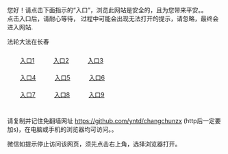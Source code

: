 您好！请点击下面指示的“入口”，浏览此网站是安全的，且为您带来平安。。 <br/>
点击入口后，请耐心等待， 过程中可能会出现无法打开的提示，请忽略，最终会进入网站. </br>

法轮大法在长春<br/>
<div style="padding:10px"><a style="margin:20px" target="_blank" href="https://d3272bxbeob2lf.cloudfront.net/2Qpsp?fqmrqlrs" id="ccLink1" rel="nofollow">入口1</a> <a target="_blank" style="margin:20px" href="https://dzqluy7qrkcp7.cloudfront.net/2Qpsp?fcoqqix" id="ccLink2" rel="nofollow">入口2</a> <a style="margin:20px" target="_blank" href="https://d1fo7k67wo3a5e.cloudfront.net/2Qpsp?txhlord" id="ccLink3" rel="nofollow">入口3</a></div>

<div style="padding:10px" ><a style="margin:20px" target="_blank" href="https://d3272bxbeob2lf.cloudfront.net/2Qpsp?fqmrqlrs" id="ccLink4" rel="nofollow">入口4</a> <a style="margin:20px" href="https://dzqluy7qrkcp7.cloudfront.net/2Qpsp?fcoqqix" target="_blank" id="ccLink5" rel="nofollow">入口5</a> <a style="margin:20px" href="https://d1fo7k67wo3a5e.cloudfront.net/2Qpsp?txhlord" target="_blank" id="ccLink6" rel="nofollow">入口6</a></div>

<div style="padding:10px"><a style="margin:20px" target="_blank" href="https://d3272bxbeob2lf.cloudfront.net/2Qpsp?fqmrqlrs" id="ccLink7" rel="nofollow">入口7</a> <a style="margin:20px" href="https://dzqluy7qrkcp7.cloudfront.net/2Qpsp?fcoqqix" target="_blank" id="ccLink8" rel="nofollow">入口8</a> <a style="margin:20px" target="_blank" href="https://d1fo7k67wo3a5e.cloudfront.net/2Qpsp?txhlord" id="ccLink9" rel="nofollow">入口9</a></div>

<br/>



请复制并记住免翻墙网址 https://github.com/yntd/changchunzx (http后一定要加s)，在电脑或手机的浏览器均可访问。。<br/>

微信如提示停止访问该网页，须先点击右上角，选择浏览器打开。
